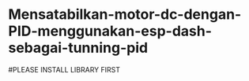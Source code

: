 # Mensatabilkan-motor-dc-dengan-PID-menggunakan-esp-dash-sebagai-tunning-pid
#PLEASE INSTALL LIBRARY FIRST
